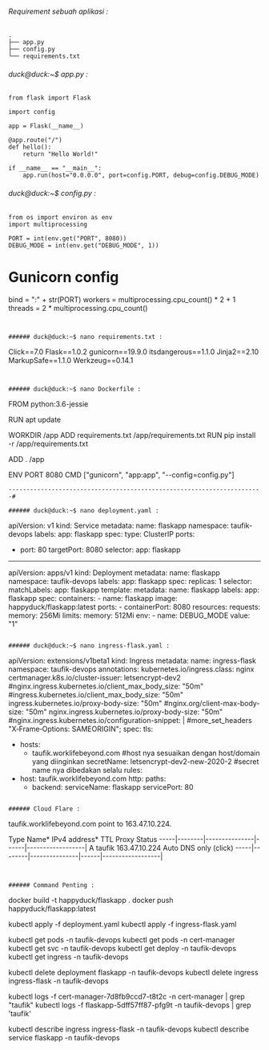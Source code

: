 
###### Requirement sebuah aplikasi :
```
.
├── app.py
├── config.py
└── requirements.txt
```

###### duck@duck:~$ app.py :
```
from flask import Flask

import config

app = Flask(__name__)

@app.route("/")
def hello():
    return "Hello World!"

if __name__ == "__main__":
    app.run(host="0.0.0.0", port=config.PORT, debug=config.DEBUG_MODE)
```

###### duck@duck:~$ config.py :
```
from os import environ as env
import multiprocessing

PORT = int(env.get("PORT", 8080))
DEBUG_MODE = int(env.get("DEBUG_MODE", 1))
```
# Gunicorn config
bind = ":" + str(PORT)
workers = multiprocessing.cpu_count() * 2 + 1
threads = 2 * multiprocessing.cpu_count()
```


###### duck@duck:~$ nano requirements.txt :
```
Click==7.0
Flask==1.0.2
gunicorn==19.9.0
itsdangerous==1.1.0
Jinja2==2.10
MarkupSafe==1.1.0
Werkzeug==0.14.1
```


###### duck@duck:~$ nano Dockerfile :
```
FROM python:3.6-jessie

RUN apt update

WORKDIR /app
ADD requirements.txt /app/requirements.txt
RUN pip install -r /app/requirements.txt

ADD . /app

ENV PORT 8080
CMD ["gunicorn", "app:app", "--config=config.py"]
```
-----------------------------------------------------------------------#

###### duck@duck:~$ nano deployment.yaml :
```
apiVersion: v1
kind: Service
metadata:
  name: flaskapp
  namespace: taufik-devops
  labels:
    app: flaskapp
spec:
  type: ClusterIP
  ports:
  - port: 80
    targetPort: 8080
  selector:
    app: flaskapp
---
apiVersion: apps/v1
kind: Deployment
metadata:
  name: flaskapp
  namespace: taufik-devops
  labels:
    app: flaskapp
spec:
  replicas: 1
  selector:
    matchLabels:
      app: flaskapp
  template:
    metadata:
      name: flaskapp
      labels:
        app: flaskapp
    spec:
      containers:
        - name: flaskapp
          image: happyduck/flaskapp:latest
          ports:
            - containerPort: 8080
          resources:
            requests:
              memory: 256Mi
            limits:
              memory: 512Mi
          env:
            - name: DEBUG_MODE
              value: "1"
```

###### duck@duck:~$ nano ingress-flask.yaml :
```
apiVersion: extensions/v1beta1
kind: Ingress
metadata:
  name: ingress-flask
  namespace: taufik-devops
  annotations:
    kubernetes.io/ingress.class: nginx
    certmanager.k8s.io/cluster-issuer: letsencrypt-dev2
    #nginx.ingress.kubernetes.io/client_max_body_size: "50m"
    #ingress.kubernetes.io/client_max_body_size: "50m"
    ingress.kubernetes.io/proxy-body-size: "50m"
    #nginx.org/client-max-body-size: "50m"
    nginx.ingress.kubernetes.io/proxy-body-size: "50m"
    #nginx.ingress.kubernetes.io/configuration-snippet: |
    #more_set_headers "X‐Frame‐Options: SAMEORIGIN";
spec:
  tls:
  - hosts:
    - taufik.worklifebeyond.com
    #host nya sesuaikan dengan host/domain yang diinginkan
    secretName: letsencrypt-dev2-new-2020-2
    #secret name nya dibedakan selalu
  rules:
  - host: taufik.worklifebeyond.com
    http:
      paths:
      - backend:
          serviceName: flaskapp
          servicePort: 80
```

###### Cloud Flare :
```
taufik.worklifebeyond.com point to 163.47.10.224.

Type    Name*   IPv4 address*    TTL    Proxy Status
-----|--------|---------------|------|------------------|
  A    taufik   163.47.10.224   Auto   DNS only (click)
-----|--------|---------------|------|------------------|
```


###### Command Penting :
```
docker build -t happyduck/flaskapp . 
docker push happyduck/flaskapp:latest


kubectl apply -f deployment.yaml
kubectl apply -f ingress-flask.yaml


kubectl get pods -n taufik-devops
kubectl get pods -n cert-manager
kubectl get svc -n taufik-devops
kubectl get deploy -n taufik-devops
kubectl get ingress -n taufik-devops


kubectl delete deployment flaskapp -n taufik-devops
kubectl delete ingress ingress-flask -n taufik-devops


kubectl logs -f cert-manager-7d8fb9ccd7-t8t2c -n cert-manager | grep "taufik"
kubectl logs -f flaskapp-5dff57ff87-pfg9t -n taufik-devops | grep 'taufik'

kubectl describe ingress ingress-flask -n taufik-devops
kubectl describe service flaskapp -n taufik-devops

```




